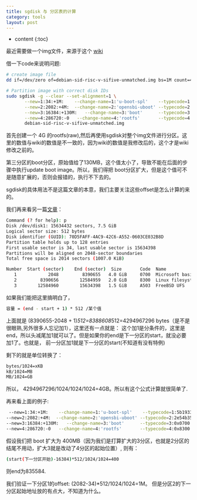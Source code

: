 ```yaml
---
title: sgdisk 与 分区表的计算
category: tools
layout: post
---
```

* content
{:toc}

最近需要做一个img文件，来源于这个   [wiki](https://wiki.debian.org/InstallingDebianOn/SiFive/HiFiveUnmatched#preview)

借一下code来说明问题:

```bash
# create image file
dd if=/dev/zero of=debian-sid-risc-v-sifive-unmatched.img bs=1M count=4096

# Partition image with correct disk IDs
sudo sgdisk -g --clear --set-alignment=1 \
       --new=1:34:+1M:    --change-name=1:'u-boot-spl'    --typecode=1:5b193300-fc78-40cd-8002-e86c45580b47 \
       --new=2:2082:+4M:  --change-name=2:'opensbi-uboot' --typecode=2:2e54b353-1271-4842-806f-e436d6af6985 \
       --new=3:16384:+130M:   --change-name=3:'boot'      --typecode=3:0x0700  --attributes=3:set:2  \
       --new=4:286720:-0   --change-name=4:'rootfs'       --typecode=4:0x8300 \
       debian-sid-risc-v-sifive-unmatched.img
```
首先创建一个 4G 的rootfs(raw),然后再使用sgdisk对整个img文件进行分区。这里的数值与wiki的数值是不一致的，因为wiki的数值是我修改后的，这个才是wiki修改之前的。

第三分区的boot分区，原始值给了130MB，这个值太小了，导致不能在后面的步骤中执行update boot image。所以，我们得把  boot分区扩大，但是这个值可不是随意扩展的，否则会报错的，执行不下去的。

sgdisk的具体用法不是这篇文章的本意，我们主要关注这些offset是怎么计算的来的。

我们再来看另一篇[文章](https://www.rodsbooks.com/gdisk/walkthrough.html)：

```bash
Command (? for help): p
Disk /dev/disk1: 15634432 sectors, 7.5 GiB
Logical sector size: 512 bytes
Disk identifier (GUID): 70D5FAFF-4AC9-42C6-A552-0603CE032B8D
Partition table holds up to 128 entries
First usable sector is 34, last usable sector is 15634398
Partitions will be aligned on 2048-sector boundaries
Total free space is 2014 sectors (1007.0 KiB)

Number  Start (sector)    End (sector)  Size       Code  Name
   1            2048         8390655   4.0 GiB     0700  Microsoft basic data
   2         8390656        12584959   2.0 GiB     8300  Linux filesystem
   3        12584960        15634398   1.5 GiB     A503  FreeBSD UFS
```
如果我们能把这里搞明白了， 

```bash
容量 = (end - start + 1) * 512 /某个值
```
上面就是 (8390655-2048 + 1)*512=8388608*512=4294967296 bytes（是不是很眼熟,另外很多人忘记加1），这里还有一点就是：
这个加1是分条件的，这里是end，所以头减尾加1就可以了。但是如果你的end是下一分区的start，就没必要加1了。也就是， 前一分区加1就是下一分区的start(不知道有没有特例)

剩下的就是单位转换了：  
```bash
bytes/1024=xKB
kB/1024=MB
MB/1024=GB
```
所以， 4294967296/1024/1024/1024=4GB。所以有这个公式计算就很简单了.

再来看上面的例子:

```bash
 --new=1:34:+1M:    --change-name=1:'u-boot-spl'    --typecode=1:5b193300-fc78-40cd-8002-e86c45580b47 \
--new=2:2082:+4M:  --change-name=2:'opensbi-uboot' --typecode=2:2e54b353-1271-4842-806f-e436d6af6985 \
--new=3:16384:+130M:   --change-name=3:'boot'      --typecode=3:0x0700  --attributes=3:set:2  \ # 原始值
--new=4:286720:-0   --change-name=4:'rootfs'       --typecode=4:0x8300 \ #  原始值
```

假设我们把 boot 扩大为 400MB（因为我们是打算扩大的3分区，也就是2分区的结尾不用动，扩大3就是改动了4分区的起始位置）, 则有：

```bash
(start(下一分区开始)-16384)*512/1024/1024=400
```
则end为835584.

我们验证一下分区1的offset:  (2082-34)*512/1024/1024=1M。 但是分区2的下一分区起始地址放的有点大，不知道为什么。

